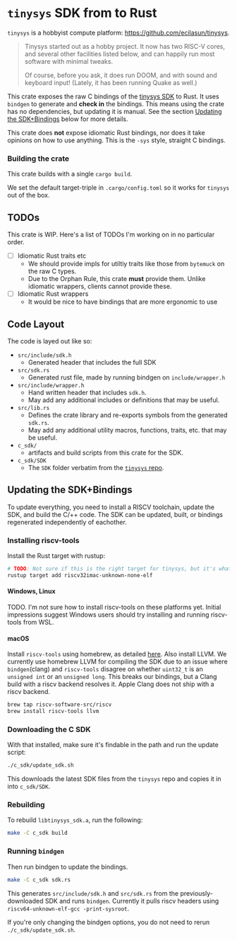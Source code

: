 # `tinysys` SDK from to Rust
`tinysys` is a hobbyist compute platform: https://github.com/ecilasun/tinysys.
> Tinysys started out as a hobby project. It now has two RISC-V cores, and several other facilities listed below, and can happily run most software with minimal tweaks.
>
> Of course, before you ask, it does run DOOM, and with sound and keyboard input! (Lately, it has been running Quake as well.)

This crate exposes the raw C bindings of the [tinysys SDK](https://github.com/ecilasun/tinysys/blob/main/software/SDK/README.md) to Rust. It uses `bindgen` to generate and **check in** the bindings. This means using the crate has no dependencies, but updating it is manual. See the section [Updating the SDK+Bindings](#updating-the-sdkbindings) below for more details.

This crate does **not** expose idiomatic Rust bindings, nor does it take opinions on how to use anything. This is the `-sys` style, straight C bindings.

### Building the crate
This crate builds with a single `cargo build`. 

We set the default target-triple in `.cargo/config.toml` so it works for `tinysys` out of the box.

## TODOs

This crate is WIP. Here's a list of TODOs I'm working on in no particular order.
- [ ] Idiomatic Rust traits etc
    - We should provide impls for utiltiy traits like those from `bytemuck` on the raw C types.
    - Due to the Orphan Rule, this crate **must** provide them. Unlike idiomatic wrappers, clients cannot provide these.
- [ ] Idiomatic Rust wrappers
    - It would be nice to have bindings that are more ergonomic to use

## Code Layout
The code is layed out like so:
- `src/include/sdk.h`
    - Generated header that includes the full SDK
- `src/sdk.rs`
    - Generated rust file, made by running bindgen on `include/wrapper.h`
- `src/include/wrapper.h`
    - Hand written header that includes `sdk.h`.
    - May add any additional includes or definitions that may be useful.
- `src/lib.rs`
    - Defines the crate library and re-exports symbols from the generated `sdk.rs`.
    - May add any additional utility macros, functions, traits, etc. that may be useful.
- `c_sdk/`
    - artifacts and build scripts from this crate for the SDK.
- `c_sdk/SDK`
    - The `SDK` folder verbatim from the [`tinysys` repo](https://github.com/ecilasun/tinysys).

## Updating the SDK+Bindings
To update everything, you need to install a RISCV toolchain, update the SDK, and build the C/++ code. The SDK can be updated, built, or bindings regenerated independently of eachother.

### Installing riscv-tools
Install the Rust target with rustup:
```sh
# TODO: Not sure if this is the right target for tinysys, but it's what I'm using atm.
rustup target add riscv32imac-unknown-none-elf
```

#### Windows, Linux
TODO. I'm not sure how to install riscv-tools on these platforms yet.
Initial impressions suggest Windows users should try installing and running riscv-tools from WSL.

#### macOS
Install `riscv-tools` using homebrew, as detailed [here](https://github.com/riscv-software-src/homebrew-riscv?tab=readme-ov-file#installation).
Also install LLVM. We currently use homebrew LLVM for compiling the SDK due to an issue where `bindgen`(clang) and `riscv-tools` disagree on whether `uint32_t` is an `unsigned int` or an `unsigned long`. This breaks our bindings, but a Clang build with a riscv backend resolves it. Apple Clang does not ship with a riscv backend.

```sh
brew tap riscv-software-src/riscv
brew install riscv-tools llvm
```

### Downloading the C SDK
With that installed, make sure it's findable in the path and run the update script:
```sh
./c_sdk/update_sdk.sh 
```
This downloads the latest SDK files from the `tinysys` repo and copies it in into `c_sdk/SDK`.

### Rebuilding
To rebuild `libtinysys_sdk.a`, run the following:
```sh
make -C c_sdk build
```

### Running `bindgen`
Then run bindgen to update the bindings.
```sh
make -C c_sdk sdk.rs
```
This generates `src/include/sdk.h` and `src/sdk.rs` from the previously-downloaded SDK and runs `bindgen`. Currently it pulls riscv headers using `riscv64-unknown-elf-gcc -print-sysroot`.

If you're only changing the bindgen options, you do not need to rerun `./c_sdk/update_sdk.sh`.
